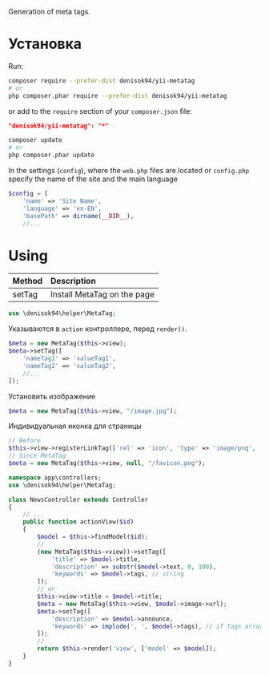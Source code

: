 Generation of meta tags.

# Установка

Run:

```bash
composer require --prefer-dist denisok94/yii-metatag
# or
php composer.phar require --prefer-dist denisok94/yii-metatag
```

or add to the `require` section of your `composer.json` file:

```json
"denisok94/yii-metatag": "*"
```

```bash
composer update
# or
php composer.phar update
```

In the settings (`config`), where the `web.php` files are located or `config.php ` specify the name of the site and the main language
```php
$config = [
    'name' => 'Site Name',
    'language' => 'en-EN',
    'basePath' => dirname(__DIR__),
    //...
```

# Using

| Method | Description |
|----------------|:----------------|
| setTag | Install MetaTag on the page |

```php
use \denisok94\helper\MetaTag;
```

Указываются в `action` контроллере, перед `render()`.
```php
$meta = new MetaTag($this->view);
$meta->setTag([
    'nameTag1' => 'valueTag1',
    'nameTag2' => 'valueTag2',
    //...
]);

```
Установить изображение
```php
$meta = new MetaTag($this->view, "/image.jpg");
```
Индивидуальная иконка для страницы
```php
// Before
$this->view->registerLinkTag(['rel' => 'icon', 'type' => 'image/png', 'href' => Url::to("/favicon.png", true)]);
// Since MetaTag
$meta = new MetaTag($this->view, null, "/favicon.png");
```

```php
namespace app\controllers;
use \denisok94\helper\MetaTag;

class NewsController extends Controller
{
    // ...
    public function actionView($id)
    {
        $model = $this->findModel($id);
        //
        (new MetaTag($this->view))->setTag([
            'title' => $model->title,
            'description' => substr($model->text, 0, 100),
            'keywords' => $model->tags, // string
        ]);
        // or
        $this->view->title = $model->title;
        $meta = new MetaTag($this->view, $model->image->url);
        $meta->setTag([
            'description' => $model->announce,
            'keywords' => implode(', ', $model->tags), // if tags array
        ]);
        //
        return $this->render('view', ['model' => $model]);
    }
}
```